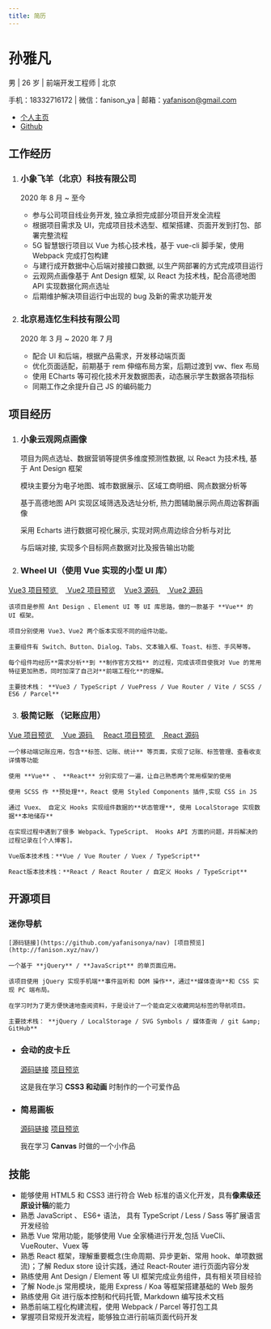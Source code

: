 ```yaml
---
title: 简历
---
```


# 孙雅凡

男 | 26 岁 | 前端开发工程师 | 北京

手机：18332716172 | 微信：fanison_ya | 邮箱：yafanison@gmail.com

- [个人主页](https://yafanisonya.github.io/blog/)
- [Github](https://github.com/yafanisonya)

## 工作经历

1.  ### 小象飞羊（北京）科技有限公司

    2020 年 8 月 ~ 至今

    - 参与公司项目线业务开发, 独立承担完成部分项目开发全流程
    - 根据项目需求及 UI，完成项目技术选型、框架搭建、页面开发到打包、部署完整流程
    - 5G 智慧银行项目以 Vue 为核心技术栈，基于 vue-cli 脚手架，使用 Webpack 完成打包构建
    - 与建行成开数据中心后端对接接口数据, 以生产网部署的方式完成项目运行
    - 云观网点画像基于 Ant Design 框架, 以 React 为技术栈，配合高德地图 API 实现数据化网点选址
    - 后期维护解决项目运行中出现的 bug 及新的需求功能开发

2.  ### 北京易连忆生科技有限公司

    2020 年 3 月 ~ 2020 年 7 月

    - 配合 UI 和后端，根据产品需求，开发移动端页面
    - 优化页面适配，前期基于 rem 伸缩布局方案，后期过渡到 vw、flex 布局
    - 使用 ECharts 等可视化技术开发数据图表，动态展示学生数据各项指标
    - 同期工作之余提升自己 JS 的编码能力

## 项目经历

1.  ### 小象云观网点画像

    项目为网点选址、数据营销等提供多维度预测性数据, 以 React 为技术栈, 基于 Ant Design 框架

    模块主要分为电子地图、城市数据展示、区域工商明细、网点数据分析等

    基于高德地图 API 实现区域筛选及选址分析, 热力图辅助展示网点周边客群画像

    采用 Echarts 进行数据可视化展示, 实现对网点周边综合分析与对比

    与后端对接, 实现多个目标网点数据对比及报告输出功能

2.  ### Wheel UI（使用 Vue 实现的小型 UI 库）

[Vue3 项目预览 ](https://yafanisonya.github.io/wheelv3-website/) 　[ Vue2 项目预览](https://yafanisonya.github.io/wheel/)　
[ Vue3 源码 ](https://github.com/yafanisonya/wheelv3)
　[ Vue2 源码 ](https://github.com/yafanisonya/wheel)

    该项目是参照 Ant Design 、Element UI 等 UI 库思路，做的一款基于 **Vue** 的 UI 框架。

    项目分别使用 Vue3、Vue2 两个版本实现不同的组件功能。

    主要组件有 Switch、Button、Dialog、Tabs、文本输入框、Toast、标签、手风琴等。

    每个组件均经历**需求分析**到 **制作官方文档** 的过程，完成该项目使我对 Vue 的常用特征更加熟悉，同时加深了自己对**前端工程化**的理解。

    主要技术栈： **Vue3 / TypeScript / VuePress / Vue Router / Vite / SCSS / ES6 / Parcel**

3.  ### 极简记账 （记账应用）

[ Vue 项目预览 ](https://yafanisonya.github.io/ledger-website/) 　[ Vue 源码 ](https://github.com/yafanisonya/ledger)　
[ React 项目预览 ](https://yafanisonya.github.io/react_morney_website/) 　[ React 源码](https://github.com/yafanisonya/react_morney)

    一个移动端记账应用，包含**标签、记账、统计** 等页面，实现了记账、标签管理、查看收支详情等功能

    使用 **Vue** 、 **React** 分别实现了一遍，让自己熟悉两个常用框架的使用

    使用 SCSS 作 **预处理**，React 使用 Styled Components 插件,实现 CSS in JS

    通过 Vuex、 自定义 Hooks 实现组件数据的**状态管理**, 使用 LocalStorage 实现数据**本地储存**

    在实现过程中遇到了很多 Webpack、TypeScript、 Hooks API 方面的问题，并将解决的过程记录在[个人博客]。

    Vue版本技术栈：**Vue / Vue Router / Vuex / TypeScript**

    React版本技术栈：**React / React Router / 自定义 Hooks / TypeScript**

## 开源项目

### 迷你导航

    [源码链接](https://github.com/yafanisonya/nav) [项目预览](http://fanison.xyz/nav/)

    一个基于 **jQuery** / **JavaScript** 的单页面应用。

    该项目使用 jQuery 实现手机端**事件监听和 DOM 操作**，通过**媒体查询**和 CSS 实现 PC 端布局。

    在学习时为了更方便快速地查阅资料，于是设计了一个能自定义收藏网站标签的导航项目。

    主要技术栈： **jQuery / LocalStorage / SVG Symbols / 媒体查询 / git &amp; GitHub**

- ### 会动的皮卡丘

  [源码链接](https://github.com/yafanisonya/pikachu) [项目预览](http://fanison.xyz/pikachu/src/test.html)

  这是我在学习 **CSS3 和动画** 时制作的一个可爱作品

- ### 简易画板

  [源码链接](https://github.com/yafanisonya/canvas-demo) [项目预览](http://fanison.xyz/canvas-demo/)

  我在学习 **Canvas** 时做的一个小作品

## 技能

- 能够使用 HTML5 和 CSS3 进行符合 Web 标准的语义化开发，具有**像素级还原设计稿**的能力
- 熟悉 JavaScript 、 ES6+ 语法， 具有 TypeScript / Less / Sass 等扩展语言开发经验
- 熟悉 Vue 常用功能，能够使用 Vue 全家桶进行开发,包括 VueCli、VueRouter、Vuex 等
- 熟悉 React 框架，理解重要概念(生命周期、异步更新、常用 hook、单项数据流)；了解 Redux store 设计实践，通过 React-Router 进行页面内容分发
- 熟练使用 Ant Design / Element 等 UI 框架完成业务组件，具有相关项目经验
- 了解 Node.js 常用模块，能用 Express / Koa 等框架搭建基础的 Web 服务
- 熟练使用 Git 进行版本控制和代码托管, Markdown 编写技术文档
- 熟悉前端工程化构建流程，使用 Webpack / Parcel 等打包工具
- 掌握项目常规开发流程，能够独立进行前端页面代码开发

